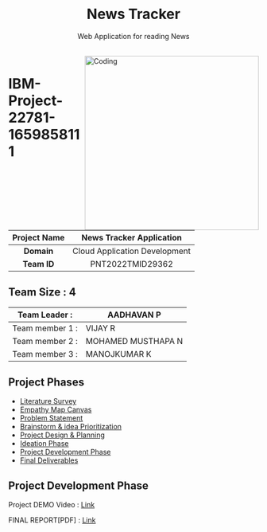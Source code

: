 <p align="center" style="margin-bottom: 0px !important;">
</p>
<h1 align="center" style="margin-top: 0px;">News Tracker</h1>

<p align="center" >Web Application for reading News</p>
<br>
<img align="right" alt="Coding" width="350" src="https://medkit.s3.jp-tok.cloud-object-storage.appdomain.cloud/morning_news.gif">

# IBM-Project-22781-1659858111



|      **Project Name**     | <b>News Tracker Application<b> |
|:---------------------:|:------------------------------:|
|         **Domain**        |  Cloud Application Development |
|        **Team ID**        |  PNT2022TMID29362 |


## __Team Size : 4__


|Team Leader :| AADHAVAN P|
| ------------|---------------|              
|Team member 1 :|VIJAY R|
|Team member 2 :|MOHAMED MUSTHAPA N|
|Team member 3 :|MANOJKUMAR K|

## Project Phases

* [Literature Survey](https://github.com/IBM-EPBL/IBM-Project-22781-1659858111/blob/main/Phases/Ideation%20Phase/Literature_Survey.pdf)
* [Empathy Map Canvas](https://github.com/IBM-EPBL/IBM-Project-22781-1659858111/blob/main/Phases/Ideation%20Phase/Empathy_Map_Canvas.pdf)
* [Problem Statement](https://github.com/IBM-EPBL/IBM-Project-22781-1659858111/blob/main/Phases/Ideation%20Phase/Problem_Statement.pdf)
* [Brainstorm & idea Prioritization](https://github.com/IBM-EPBL/IBM-Project-22781-1659858111/blob/main/Phases/Ideation%20Phase/Brainstorm%20%26%20idea%20Prioritization.pdf)
* [Project Design & Planning](https://github.com/vcr50/IBM-Project-22781-1659858111/tree/main/Phases/project%20design%20%26%20planning)
* [Ideation Phase](https://github.com/vcr50/IBM-Project-22781-1659858111/tree/main/Phases/Ideation%20Phase)
* [Project Development Phase](https://github.com/vcr50/IBM-Project-22781-1659858111/tree/main/Phases/Project%20Development%20Phase)
* [Final Deliverables](https://github.com/vcr50/IBM-Project-22781-1659858111/tree/main/Phases/Final%20Deliverables)

## Project Development Phase

Project DEMO Video : [Link](https://youtu.be/L4bWmnCylpI)

FINAL REPORT[PDF] : [Link](https://github.com/IBM-EPBL/IBM-Project-22781-1659858111/blob/main/Phases/Final%20Deliverables/NTA_PROJECT_REPORT.pdf)
